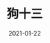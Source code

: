 ---
layout: movie-review
title: 狗十三
description: >
  慕名而来，失望而归。
category: 电影
img: assets/img/movie/2021/狗十三.webp
star: 3
date: 2021-01-22
---